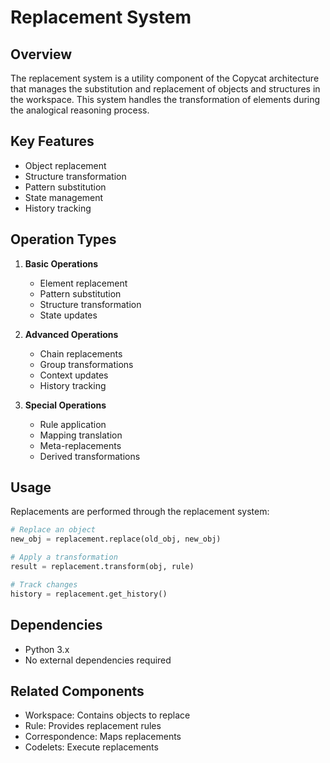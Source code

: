 # Replacement System

## Overview
The replacement system is a utility component of the Copycat architecture that manages the substitution and replacement of objects and structures in the workspace. This system handles the transformation of elements during the analogical reasoning process.

## Key Features
- Object replacement
- Structure transformation
- Pattern substitution
- State management
- History tracking

## Operation Types
1. **Basic Operations**
   - Element replacement
   - Pattern substitution
   - Structure transformation
   - State updates

2. **Advanced Operations**
   - Chain replacements
   - Group transformations
   - Context updates
   - History tracking

3. **Special Operations**
   - Rule application
   - Mapping translation
   - Meta-replacements
   - Derived transformations

## Usage
Replacements are performed through the replacement system:

```python
# Replace an object
new_obj = replacement.replace(old_obj, new_obj)

# Apply a transformation
result = replacement.transform(obj, rule)

# Track changes
history = replacement.get_history()
```

## Dependencies
- Python 3.x
- No external dependencies required

## Related Components
- Workspace: Contains objects to replace
- Rule: Provides replacement rules
- Correspondence: Maps replacements
- Codelets: Execute replacements 